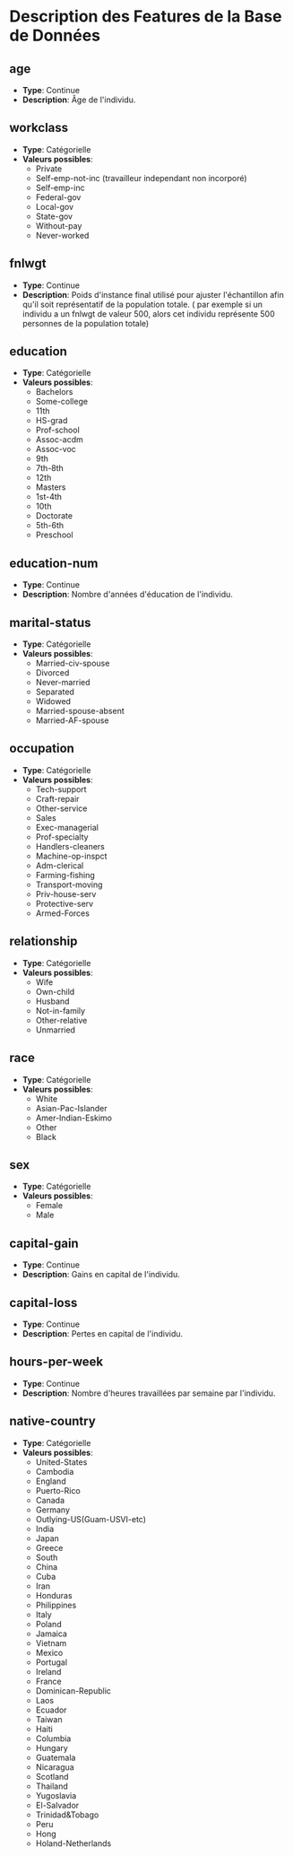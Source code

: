 # Description des Features de la Base de Données

## age
- **Type**: Continue
- **Description**: Âge de l'individu.

## workclass
- **Type**: Catégorielle
- **Valeurs possibles**: 
  - Private
  - Self-emp-not-inc  (travailleur independant non incorporé)
  - Self-emp-inc
  - Federal-gov
  - Local-gov
  - State-gov
  - Without-pay
  - Never-worked

## fnlwgt
- **Type**: Continue
- **Description**: Poids d'instance final utilisé pour ajuster l'échantillon afin qu'il soit représentatif de la population totale. ( par exemple si un individu a un fnlwgt de valeur 500, alors cet individu représente 500 personnes de la population totale)

## education
- **Type**: Catégorielle
- **Valeurs possibles**: 
  - Bachelors
  - Some-college
  - 11th
  - HS-grad
  - Prof-school
  - Assoc-acdm
  - Assoc-voc
  - 9th
  - 7th-8th
  - 12th
  - Masters
  - 1st-4th
  - 10th
  - Doctorate
  - 5th-6th
  - Preschool

## education-num
- **Type**: Continue
- **Description**: Nombre d'années d'éducation de l'individu.

## marital-status
- **Type**: Catégorielle
- **Valeurs possibles**: 
  - Married-civ-spouse
  - Divorced
  - Never-married
  - Separated
  - Widowed
  - Married-spouse-absent
  - Married-AF-spouse

## occupation
- **Type**: Catégorielle
- **Valeurs possibles**: 
  - Tech-support
  - Craft-repair
  - Other-service
  - Sales
  - Exec-managerial
  - Prof-specialty
  - Handlers-cleaners
  - Machine-op-inspct
  - Adm-clerical
  - Farming-fishing
  - Transport-moving
  - Priv-house-serv
  - Protective-serv
  - Armed-Forces

## relationship
- **Type**: Catégorielle
- **Valeurs possibles**: 
  - Wife
  - Own-child
  - Husband
  - Not-in-family
  - Other-relative
  - Unmarried

## race
- **Type**: Catégorielle
- **Valeurs possibles**: 
  - White
  - Asian-Pac-Islander
  - Amer-Indian-Eskimo
  - Other
  - Black

## sex
- **Type**: Catégorielle
- **Valeurs possibles**: 
  - Female
  - Male

## capital-gain
- **Type**: Continue
- **Description**: Gains en capital de l'individu.

## capital-loss
- **Type**: Continue
- **Description**: Pertes en capital de l'individu.

## hours-per-week
- **Type**: Continue
- **Description**: Nombre d'heures travaillées par semaine par l'individu.

## native-country
- **Type**: Catégorielle
- **Valeurs possibles**: 
  - United-States
  - Cambodia
  - England
  - Puerto-Rico
  - Canada
  - Germany
  - Outlying-US(Guam-USVI-etc)
  - India
  - Japan
  - Greece
  - South
  - China
  - Cuba
  - Iran
  - Honduras
  - Philippines
  - Italy
  - Poland
  - Jamaica
  - Vietnam
  - Mexico
  - Portugal
  - Ireland
  - France
  - Dominican-Republic
  - Laos
  - Ecuador
  - Taiwan
  - Haiti
  - Columbia
  - Hungary
  - Guatemala
  - Nicaragua
  - Scotland
  - Thailand
  - Yugoslavia
  - El-Salvador
  - Trinidad&Tobago
  - Peru
  - Hong
  - Holand-Netherlands
